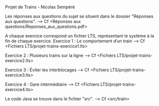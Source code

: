 Projet de Trains - Nicolas Sempéré

Les réponses aux questions du sujet se situent dans le dossier "Réponses aux questions".
--> Cf <Réponses aux questions/Reponses_aux_questions.pdf>


A chaque exercice correspond un fichier LTS, représentant le système à la fin de chaque exercice.
Exercice 1 : Le comportement d’un train
--> Cf <Fichiers LTS/projet-trains-exercice1.lts>

Exercice 2 : Plusieurs trains sur la ligne
--> Cf <Fichiers LTS/projet-trains-exercice2.lts>

Exercice 3 : Éviter les interblocages
--> Cf <Fichiers LTS/projet-trains-exercice3.lts>

Exercice 4 : Gare intermédiaire
--> Cf <Fichiers LTS/projet-trains-exercice4.lts>

Le code Java se trouve dans le fichier "src".
--> Cf <src/train>